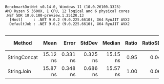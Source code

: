 ```

BenchmarkDotNet v0.14.0, Windows 11 (10.0.26100.3323)
AMD Ryzen 5 3600X, 1 CPU, 12 logical and 6 physical cores
.NET SDK 10.0.100-preview.1.25120.13
  [Host]     : .NET 9.0.2 (9.0.225.6610), X64 RyuJIT AVX2
  DefaultJob : .NET 9.0.2 (9.0.225.6610), X64 RyuJIT AVX2


```
| Method       | Mean     | Error    | StdDev   | Median   | Ratio | RatioSD | Rank | Gen0   | Allocated | Alloc Ratio |
|------------- |---------:|---------:|---------:|---------:|------:|--------:|-----:|-------:|----------:|------------:|
| StringConcat | 15.12 ns | 0.331 ns | 0.325 ns | 15.15 ns |  0.95 |    0.04 |    I | 0.0057 |      48 B |        1.00 |
| StringJoin   | 15.87 ns | 0.348 ns | 0.686 ns | 15.57 ns |  1.00 |    0.06 |    I | 0.0057 |      48 B |        1.00 |
